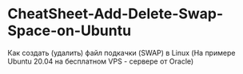 # CheatSheet-Add-Delete-Swap-Space-on-Ubuntu
Как создать (удалить) файл подкачки (SWAP) в Linux (На примере Ubuntu 20.04 на бесплатном VPS - сервере от Oracle)
